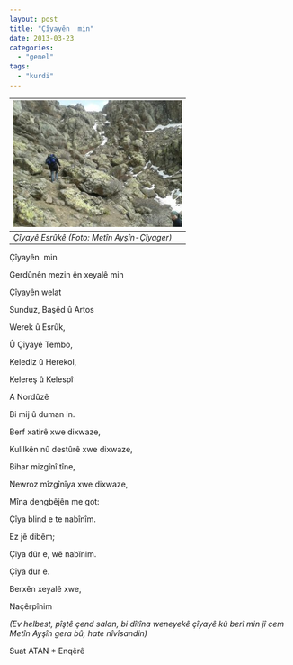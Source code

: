 ```yaml
---
layout: post
title: "Çîyayên  min"
date: 2013-03-23
categories: 
  - "genel"
tags: 
  - "kurdi"
---
```


| [![](/images/862ef-579121_10200371267818593_172285951_n.jpg)](https://suatatan.wordpress.com/wp-content/uploads/2013/03/862ef-579121_10200371267818593_172285951_n.jpg) |
| --- |
| _Çîyayê Esrûkê (Foto: Metîn Ayşîn-Çîyager)_ |

  

  

  

  

  

  

Çîyayên  min

Gerdûnên mezin ên xeyalê min

Çîyayên welat

Sunduz, Başêd û Artos

Werek û Esrûk,

Û Çîyayê Tembo,

Kelediz û Herekol,

Kelereş û Kelespî

A Nordûzê

Bi mij û duman in.

Berf xatirê xwe dixwaze,

Kulilkên nû destûrê xwe dixwaze,

Bihar mizgînî tîne,

Newroz mîzgînîya xwe dixwaze,

Mîna dengbêjên me got:

Çîya blind e te nabînîm.

Ez jê dibêm;

Çîya dûr e, wê nabînim.

Çîya dur e.

Berxên xeyalê xwe,

Naçêrpînim

  

  

_(Ev helbest, pîştê çend salan, bi dîtîna weneyekê çîyayê kû berî min jî cem Metîn Ayşîn gera bû, hate nîvîsandin)_

Suat ATAN \* Enqêrê
